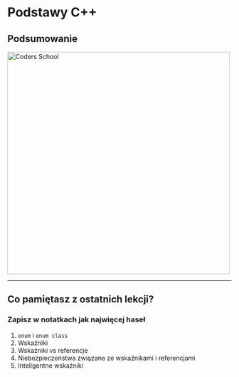 <!-- .slide: data-background="#111111" -->

# Podstawy C++

## Podsumowanie

<a href="https://coders.school">
    <img width="500px" src="../img/coders_school_logo.png" alt="Coders School" class="plain">
</a>

___

## Co pamiętasz z ostatnich lekcji?

### Zapisz w notatkach jak najwięcej haseł
<!-- .element: class="fragment fade-in" -->

1. <!-- .element: class="fragment fade-in" --> <code>enum</code> i <code>enum class</code>
2. <!-- .element: class="fragment fade-in" --> Wskaźniki
3. <!-- .element: class="fragment fade-in" --> Wskaźniki vs referencje
4. <!-- .element: class="fragment fade-in" --> Niebezpieczeństwa związane ze wskaźnikami i referencjami
5. <!-- .element: class="fragment fade-in" --> Inteligentne wskaźniki
